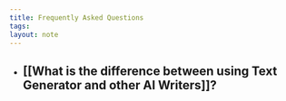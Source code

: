 ```yaml
---
title: Frequently Asked Questions
tags: 
layout: note 
---
```


* ## [[What is the difference between using Text Generator and other AI Writers]]?

